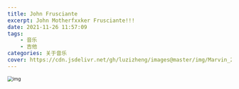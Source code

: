 ```yaml
---
title: John Frusciante
excerpt: John Motherfxxker Frusciante!!!
date: 2021-11-26 11:57:09
tags: 
    - 音乐
    - 吉他
categories: 关于音乐
cover: https://cdn.jsdelivr.net/gh/luzizheng/images@master/img/Marvin_2018_John_Frusciante.jpeg
---
```


<img src="https://cdn.jsdelivr.net/gh/luzizheng/images@master/img/John-Frusciante-scaled.jpeg" alt="img" style="zoom:75%;" />